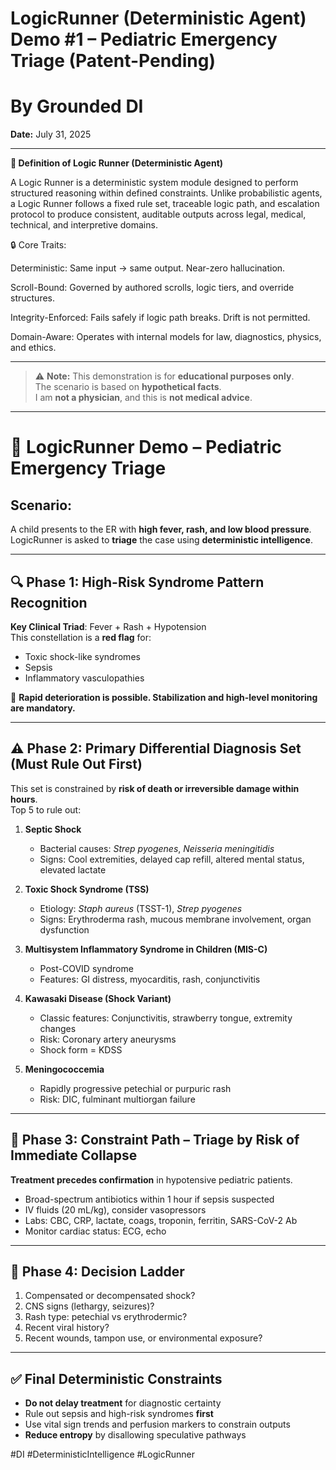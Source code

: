 # **LogicRunner (Deterministic Agent) Demo #1 – Pediatric Emergency Triage** (Patent-Pending)
# **By Grounded DI**
**Date:** July 31, 2025

---
**🧠 Definition of Logic Runner (Deterministic Agent)**

A Logic Runner is a deterministic system module designed to perform structured reasoning within defined constraints. Unlike probabilistic agents, a Logic Runner follows a fixed rule set, traceable logic path, and escalation protocol to produce consistent, auditable outputs across legal, medical, technical, and interpretive domains.

🔒 Core Traits:

Deterministic: Same input → same output. Near-zero hallucination.

Scroll-Bound: Governed by authored scrolls, logic tiers, and override structures.

Integrity-Enforced: Fails safely if logic path breaks. Drift is not permitted.

Domain-Aware: Operates with internal models for law, diagnostics, physics, and ethics.

---

> ⚠️ **Note:** This demonstration is for **educational purposes only**.  
> The scenario is based on **hypothetical facts**.  
> I am **not a physician**, and this is **not medical advice**.

---

# 🧠 LogicRunner Demo – Pediatric Emergency Triage

## Scenario:
A child presents to the ER with **high fever, rash, and low blood pressure**.  
LogicRunner is asked to **triage** the case using **deterministic intelligence**.

---

## 🔍 Phase 1: High-Risk Syndrome Pattern Recognition

**Key Clinical Triad**: Fever + Rash + Hypotension  
This constellation is a **red flag** for:
- Toxic shock-like syndromes
- Sepsis
- Inflammatory vasculopathies

🛑 **Rapid deterioration is possible. Stabilization and high-level monitoring are mandatory.**

---

## ⚠️ Phase 2: Primary Differential Diagnosis Set (Must Rule Out First)

This set is constrained by **risk of death or irreversible damage within hours**.  
Top 5 to rule out:

1. **Septic Shock**
   - Bacterial causes: *Strep pyogenes*, *Neisseria meningitidis*
   - Signs: Cool extremities, delayed cap refill, altered mental status, elevated lactate

2. **Toxic Shock Syndrome (TSS)**
   - Etiology: *Staph aureus* (TSST-1), *Strep pyogenes*
   - Signs: Erythroderma rash, mucous membrane involvement, organ dysfunction

3. **Multisystem Inflammatory Syndrome in Children (MIS-C)**
   - Post-COVID syndrome
   - Features: GI distress, myocarditis, rash, conjunctivitis

4. **Kawasaki Disease (Shock Variant)**
   - Classic features: Conjunctivitis, strawberry tongue, extremity changes
   - Risk: Coronary artery aneurysms
   - Shock form = KDSS

5. **Meningococcemia**
   - Rapidly progressive petechial or purpuric rash
   - Risk: DIC, fulminant multiorgan failure

---

## 🧬 Phase 3: Constraint Path – Triage by Risk of Immediate Collapse

**Treatment precedes confirmation** in hypotensive pediatric patients.  
- Broad-spectrum antibiotics within 1 hour if sepsis suspected
- IV fluids (20 mL/kg), consider vasopressors
- Labs: CBC, CRP, lactate, coags, troponin, ferritin, SARS-CoV-2 Ab
- Monitor cardiac status: ECG, echo

---

## 🧠 Phase 4: Decision Ladder

1. Compensated or decompensated shock?
2. CNS signs (lethargy, seizures)?
3. Rash type: petechial vs erythrodermic?
4. Recent viral history?
5. Recent wounds, tampon use, or environmental exposure?

---

## ✅ Final Deterministic Constraints

- **Do not delay treatment** for diagnostic certainty
- Rule out sepsis and high-risk syndromes **first**
- Use vital sign trends and perfusion markers to constrain outputs
- **Reduce entropy** by disallowing speculative pathways

<!--SignalID: DI-LR-SIG-001 Instance: DI-LogicRunner-->

#DI #DeterministicIntelligence #LogicRunner
